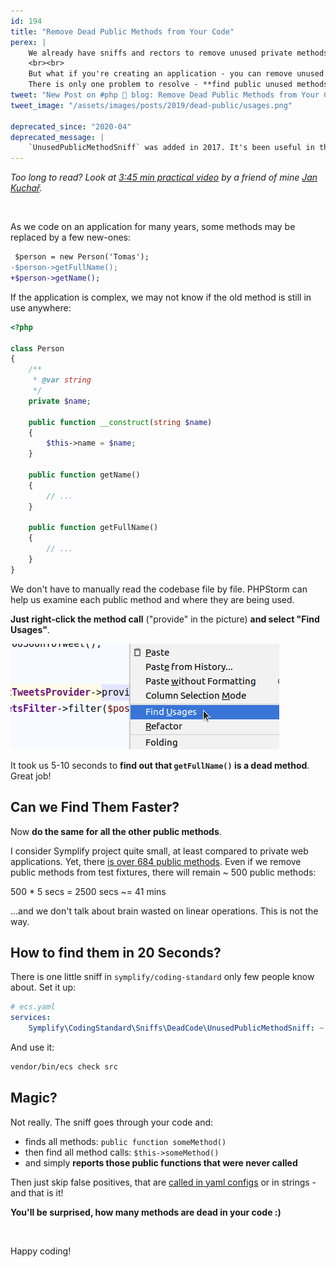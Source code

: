 ```yaml
---
id: 194
title: "Remove Dead Public Methods from Your Code"
perex: |
    We already have sniffs and rectors to remove unused private methods. But what about public methods? If you're creating open-source packages, public methods might be used by anyone.
    <br><br>
    But what if you're creating an application - you can remove unused with peace in mind.
    There is only one problem to resolve - **find public unused methods**.
tweet: "New Post on #php 🐘 blog: Remove Dead Public Methods from Your Code"
tweet_image: "/assets/images/posts/2019/dead-public/usages.png"

deprecated_since: "2020-04"
deprecated_message: |
    `UnusedPublicMethodSniff` was added in 2017. It's been useful in those times, but now it's more and more crappy. As we have AST, dead code analysis in PHPStorm and [Rector dead code set](https://github.com/rectorphp/rector/blob/master/docs/AllRectorsOverview.md#deadcode), **these tools should be used instead**.
---
```


*Too long to read? Look at [3:45 min practical video](https://www.youtube.com/watch?v=sKFB6XVmO_Q) by a friend of mine [Jan Kuchař](https://jankuchar.cz/).*

<br>

As we code on an application for many years, some methods may be replaced by a few new-ones:

```diff
 $person = new Person('Tomas');
-$person->getFullName();
+$person->getName();
```

If the application is complex, we may not know if the old method is still in use anywhere:

```php
<?php

class Person
{
    /**
     * @var string
     */
    private $name;

    public function __construct(string $name)
    {
        $this->name = $name;
    }

    public function getName()
    {
        // ...
    }

    public function getFullName()
    {
        // ...
    }
}
```

We don't have to manually read the codebase file by file. PHPStorm can help us examine each public method and where they are being used.

**Just right-click the method call** ("provide" in the picture) **and select "Find Usages"**.

<img src="/assets/images/posts/2019/dead-public/usages.png" class="img-thumbnail">

It took us 5-10 seconds to **find out that `getFullName()` is a dead method**. Great job!

## Can we Find Them Faster?

Now **do the same for all the other public methods**.

I consider Symplify project quite small, at least compared to private web applications. Yet, there [is over 684 public methods](https://github.com/Symplify/Symplify/search?q=%22public+function%22&unscoped_q=%22public+function%22). Even if we remove public methods from test fixtures, there will remain ~ 500 public methods:

<div class="blockquote text-center">
    500 * 5 secs = 2500 secs ~= 41 mins
</div>

...and we don't talk about brain wasted on linear operations. This is not the way.

## How to find them in 20 Seconds?

There is one little sniff in `symplify/coding-standard` only few people know about. Set it up:

```yaml
# ecs.yaml
services:
    Symplify\CodingStandard\Sniffs\DeadCode\UnusedPublicMethodSniff: ~
```

And use it:

```bash
vendor/bin/ecs check src
```

## Magic?

Not really. The sniff goes through your code and:

- finds all methods: `public function someMethod()`
- then find all method calls: `$this->someMethod()`
- and simply **reports those public functions that were never called**

Then just skip false positives, that are [called in yaml configs](https://github.com/rectorphp/rector/blob/a8db80baff48eb02319963b3380f185461678815/packages/NodeTypeResolver/config/config.yaml#L15) or in strings - and that is it!

**You'll be surprised, how many methods are dead in your code :)**

<br>

Happy coding!
